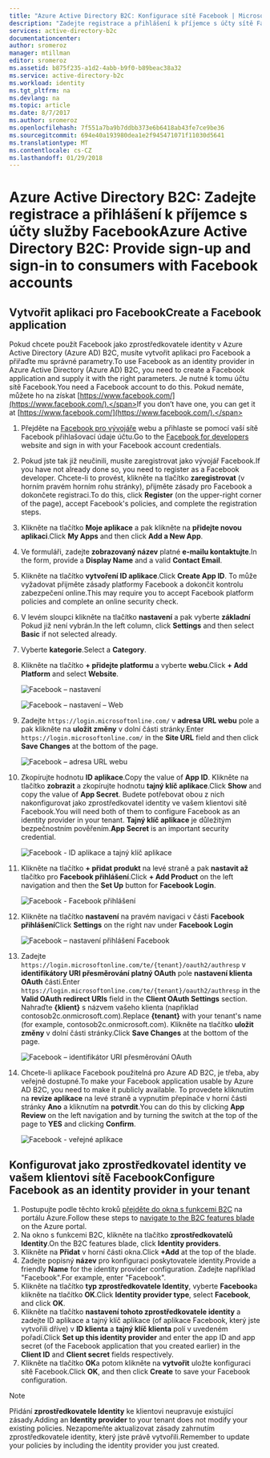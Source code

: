 ```yaml
---
title: "Azure Active Directory B2C: Konfigurace sítě Facebook | Microsoft Docs"
description: "Zadejte registrace a přihlášení k příjemce s účty sítě Facebook v aplikacích, které jsou zabezpečené službou Azure Active Directory B2C."
services: active-directory-b2c
documentationcenter: 
author: sromeroz
manager: mtillman
editor: sromeroz
ms.assetid: b875f235-a1d2-4abb-b9f0-b89beac38a32
ms.service: active-directory-b2c
ms.workload: identity
ms.tgt_pltfrm: na
ms.devlang: na
ms.topic: article
ms.date: 8/7/2017
ms.author: sromeroz
ms.openlocfilehash: 7f551a7ba9b7ddbb373e6b6418ab43fe7ce9be36
ms.sourcegitcommit: 694e40a193980dea1e2f945471071f11030d5641
ms.translationtype: MT
ms.contentlocale: cs-CZ
ms.lasthandoff: 01/29/2018
---
```

# <a name="azure-active-directory-b2c-provide-sign-up-and-sign-in-to-consumers-with-facebook-accounts"></a><span data-ttu-id="0ebb1-103">Azure Active Directory B2C: Zadejte registrace a přihlášení k příjemce s účty služby Facebook</span><span class="sxs-lookup"><span data-stu-id="0ebb1-103">Azure Active Directory B2C: Provide sign-up and sign-in to consumers with Facebook accounts</span></span>
## <a name="create-a-facebook-application"></a><span data-ttu-id="0ebb1-104">Vytvořit aplikaci pro Facebook</span><span class="sxs-lookup"><span data-stu-id="0ebb1-104">Create a Facebook application</span></span>
<span data-ttu-id="0ebb1-105">Pokud chcete použít Facebook jako zprostředkovatele identity v Azure Active Directory (Azure AD) B2C, musíte vytvořit aplikaci pro Facebook a přiřaďte mu správné parametry.</span><span class="sxs-lookup"><span data-stu-id="0ebb1-105">To use Facebook as an identity provider in Azure Active Directory (Azure AD) B2C, you need to create a Facebook application and supply it with the right parameters.</span></span> <span data-ttu-id="0ebb1-106">Je nutné k tomu účtu sítě Facebook.</span><span class="sxs-lookup"><span data-stu-id="0ebb1-106">You need a Facebook account to do this.</span></span> <span data-ttu-id="0ebb1-107">Pokud nemáte, můžete ho na získat [https://www.facebook.com/](https://www.facebook.com/).</span><span class="sxs-lookup"><span data-stu-id="0ebb1-107">If you don’t have one, you can get it at [https://www.facebook.com/](https://www.facebook.com/).</span></span>

1. <span data-ttu-id="0ebb1-108">Přejděte na [Facebook pro vývojáře](https://developers.facebook.com/) webu a přihlaste se pomocí vaší sítě Facebook přihlašovací údaje účtu.</span><span class="sxs-lookup"><span data-stu-id="0ebb1-108">Go to the [Facebook for developers](https://developers.facebook.com/) website and sign in with your Facebook account credentials.</span></span>
2. <span data-ttu-id="0ebb1-109">Pokud jste tak již neučinili, musíte zaregistrovat jako vývojář Facebook.</span><span class="sxs-lookup"><span data-stu-id="0ebb1-109">If you have not already done so, you need to register as a Facebook developer.</span></span> <span data-ttu-id="0ebb1-110">Chcete-li to provést, klikněte na tlačítko **zaregistrovat** (v horním pravém horním rohu stránky), přijměte zásady pro Facebook a dokončete registraci.</span><span class="sxs-lookup"><span data-stu-id="0ebb1-110">To do this, click **Register** (on the upper-right corner of the page), accept Facebook's policies, and complete the registration steps.</span></span>
3. <span data-ttu-id="0ebb1-111">Klikněte na tlačítko **Moje aplikace** a pak klikněte na **přidejte novou aplikaci**.</span><span class="sxs-lookup"><span data-stu-id="0ebb1-111">Click **My Apps** and then click **Add a New App**.</span></span> 
4. <span data-ttu-id="0ebb1-112">Ve formuláři, zadejte **zobrazovaný název** platné **e-mailu kontaktujte**.</span><span class="sxs-lookup"><span data-stu-id="0ebb1-112">In the form, provide a **Display Name** and a valid **Contact Email**.</span></span>
5. <span data-ttu-id="0ebb1-113">Klikněte na tlačítko **vytvoření ID aplikace**.</span><span class="sxs-lookup"><span data-stu-id="0ebb1-113">Click **Create App ID**.</span></span> <span data-ttu-id="0ebb1-114">To může vyžadovat přijměte zásady platformy Facebook a dokončit kontrolu zabezpečení online.</span><span class="sxs-lookup"><span data-stu-id="0ebb1-114">This may require you to accept Facebook platform policies and complete an online security check.</span></span>
6. <span data-ttu-id="0ebb1-115">V levém sloupci klikněte na tlačítko **nastavení** a pak vyberte **základní** Pokud již není vybrán.</span><span class="sxs-lookup"><span data-stu-id="0ebb1-115">In the left column, click **Settings** and then select **Basic** if not selected already.</span></span>
7. <span data-ttu-id="0ebb1-116">Vyberte **kategorie**.</span><span class="sxs-lookup"><span data-stu-id="0ebb1-116">Select a **Category**.</span></span> 
8. <span data-ttu-id="0ebb1-117">Klikněte na tlačítko **+ přidejte platformu** a vyberte **webu**.</span><span class="sxs-lookup"><span data-stu-id="0ebb1-117">Click **+ Add Platform** and select **Website**.</span></span>
   
    ![Facebook – nastavení](./media/active-directory-b2c-setup-fb-app/fb-settings.png)
   
    ![Facebook – nastavení – Web](./media/active-directory-b2c-setup-fb-app/fb-website.png)
9. <span data-ttu-id="0ebb1-120">Zadejte `https://login.microsoftonline.com/` v **adresa URL webu** pole a pak klikněte na **uložit změny** v dolní části stránky.</span><span class="sxs-lookup"><span data-stu-id="0ebb1-120">Enter `https://login.microsoftonline.com/` in the **Site URL** field and then click **Save Changes** at the bottom of the page.</span></span>
   
    ![Facebook – adresa URL webu](./media/active-directory-b2c-setup-fb-app/fb-site-url.png)

10. <span data-ttu-id="0ebb1-122">Zkopírujte hodnotu **ID aplikace**.</span><span class="sxs-lookup"><span data-stu-id="0ebb1-122">Copy the value of **App ID**.</span></span> <span data-ttu-id="0ebb1-123">Klikněte na tlačítko **zobrazit** a zkopírujte hodnotu **tajný klíč aplikace**.</span><span class="sxs-lookup"><span data-stu-id="0ebb1-123">Click **Show** and copy the value of **App Secret**.</span></span> <span data-ttu-id="0ebb1-124">Budete potřebovat obou z nich nakonfigurovat jako zprostředkovatel identity ve vašem klientovi sítě Facebook.</span><span class="sxs-lookup"><span data-stu-id="0ebb1-124">You will need both of them to configure Facebook as an identity provider in your tenant.</span></span> <span data-ttu-id="0ebb1-125">**Tajný klíč aplikace** je důležitým bezpečnostním pověřením.</span><span class="sxs-lookup"><span data-stu-id="0ebb1-125">**App Secret** is an important security credential.</span></span>
   
    ![Facebook - ID aplikace a tajný klíč aplikace](./media/active-directory-b2c-setup-fb-app/fb-app-id-app-secret.png)
11. <span data-ttu-id="0ebb1-127">Klikněte na tlačítko **+ přidat produkt** na levé straně a pak **nastavit až** tlačítko pro **Facebook přihlášení**.</span><span class="sxs-lookup"><span data-stu-id="0ebb1-127">Click **+ Add Product** on the left navigation and then the **Set Up** button for **Facebook Login**.</span></span>
   
    ![Facebook - Facebook přihlášení](./media/active-directory-b2c-setup-fb-app/fb-login.png)
12. <span data-ttu-id="0ebb1-129">Klikněte na tlačítko **nastavení** na pravém navigaci v části **Facebook přihlášení**</span><span class="sxs-lookup"><span data-stu-id="0ebb1-129">Click **Settings** on the right nav under **Facebook Login**</span></span>

    ![Facebook – nastavení přihlášení Facebook](./media/active-directory-b2c-setup-fb-app/fb-login-settings.png)
13. <span data-ttu-id="0ebb1-131">Zadejte `https://login.microsoftonline.com/te/{tenant}/oauth2/authresp` v **identifikátory URI přesměrování platný OAuth** pole **nastavení klienta OAuth** části.</span><span class="sxs-lookup"><span data-stu-id="0ebb1-131">Enter `https://login.microsoftonline.com/te/{tenant}/oauth2/authresp` in the **Valid OAuth redirect URIs** field in the **Client OAuth Settings** section.</span></span> <span data-ttu-id="0ebb1-132">Nahraďte **{klient}** s názvem vašeho klienta (například contosob2c.onmicrosoft.com).</span><span class="sxs-lookup"><span data-stu-id="0ebb1-132">Replace **{tenant}** with your tenant's name (for example, contosob2c.onmicrosoft.com).</span></span> <span data-ttu-id="0ebb1-133">Klikněte na tlačítko **uložit změny** v dolní části stránky.</span><span class="sxs-lookup"><span data-stu-id="0ebb1-133">Click **Save Changes** at the bottom of the page.</span></span>
    
    ![Facebook – identifikátor URI přesměrování OAuth](./media/active-directory-b2c-setup-fb-app/fb-oauth-redirect-uri.png)
14. <span data-ttu-id="0ebb1-135">Chcete-li aplikace Facebook použitelná pro Azure AD B2C, je třeba, aby veřejně dostupné.</span><span class="sxs-lookup"><span data-stu-id="0ebb1-135">To make your Facebook application usable by Azure AD B2C, you need to make it publicly available.</span></span> <span data-ttu-id="0ebb1-136">To provedete kliknutím na **revize aplikace** na levé straně a vypnutím přepínače v horní části stránky **Ano** a kliknutím na **potvrdit**.</span><span class="sxs-lookup"><span data-stu-id="0ebb1-136">You can do this by clicking **App Review** on the left navigation and by turning the switch at the top of the page to **YES** and clicking **Confirm**.</span></span>
    
    ![Facebook - veřejné aplikace](./media/active-directory-b2c-setup-fb-app/fb-app-public.png)

## <a name="configure-facebook-as-an-identity-provider-in-your-tenant"></a><span data-ttu-id="0ebb1-138">Konfigurovat jako zprostředkovatel identity ve vašem klientovi sítě Facebook</span><span class="sxs-lookup"><span data-stu-id="0ebb1-138">Configure Facebook as an identity provider in your tenant</span></span>
1. <span data-ttu-id="0ebb1-139">Postupujte podle těchto kroků [přejděte do okna s funkcemi B2C](active-directory-b2c-app-registration.md#navigate-to-b2c-settings) na portálu Azure.</span><span class="sxs-lookup"><span data-stu-id="0ebb1-139">Follow these steps to [navigate to the B2C features blade](active-directory-b2c-app-registration.md#navigate-to-b2c-settings) on the Azure portal.</span></span>
2. <span data-ttu-id="0ebb1-140">Na okno s funkcemi B2C, klikněte na tlačítko **zprostředkovatelů Identity**.</span><span class="sxs-lookup"><span data-stu-id="0ebb1-140">On the B2C features blade, click **Identity providers**.</span></span>
3. <span data-ttu-id="0ebb1-141">Klikněte na **Přidat** v horní části okna.</span><span class="sxs-lookup"><span data-stu-id="0ebb1-141">Click **+Add** at the top of the blade.</span></span>
4. <span data-ttu-id="0ebb1-142">Zadejte popisný **název** pro konfiguraci poskytovatele identity.</span><span class="sxs-lookup"><span data-stu-id="0ebb1-142">Provide a friendly **Name** for the identity provider configuration.</span></span> <span data-ttu-id="0ebb1-143">Zadejte například "Facebook".</span><span class="sxs-lookup"><span data-stu-id="0ebb1-143">For example, enter "Facebook".</span></span>
5. <span data-ttu-id="0ebb1-144">Klikněte na tlačítko **typ zprostředkovatele Identity**, vyberte **Facebook**a klikněte na tlačítko **OK**.</span><span class="sxs-lookup"><span data-stu-id="0ebb1-144">Click **Identity provider type**, select **Facebook**, and click **OK**.</span></span>
6. <span data-ttu-id="0ebb1-145">Klikněte na tlačítko **nastavení tohoto zprostředkovatele identity** a zadejte ID aplikace a tajný klíč aplikace (of aplikace Facebook, který jste vytvořili dříve) v **ID klienta** a **tajný klíč klienta** polí v uvedeném pořadí.</span><span class="sxs-lookup"><span data-stu-id="0ebb1-145">Click **Set up this identity provider** and enter the app ID and app secret (of the Facebook application that you created earlier) in the **Client ID** and **Client secret** fields respectively.</span></span>
7. <span data-ttu-id="0ebb1-146">Klikněte na tlačítko **OK**a potom klikněte na **vytvořit** uložte konfiguraci sítě Facebook.</span><span class="sxs-lookup"><span data-stu-id="0ebb1-146">Click **OK**, and then click **Create** to save your Facebook configuration.</span></span>

> [!NOTE]
> <span data-ttu-id="0ebb1-147">Přidání **zprostředkovatele Identity** ke klientovi neupravuje existující zásady.</span><span class="sxs-lookup"><span data-stu-id="0ebb1-147">Adding an **Identity provider** to your tenant does not modify your existing policies.</span></span> <span data-ttu-id="0ebb1-148">Nezapomeňte aktualizovat zásady zahrnutím zprostředkovatele identity, který jste právě vytvořili.</span><span class="sxs-lookup"><span data-stu-id="0ebb1-148">Remember to update your policies by including the identity provider you just created.</span></span>
>